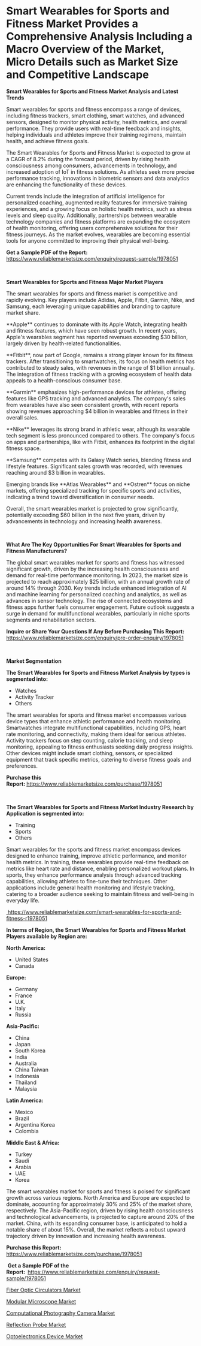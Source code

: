<p><h1>Smart Wearables for Sports and Fitness Market Provides a Comprehensive Analysis Including a Macro Overview of the Market, Micro Details such as Market Size and Competitive Landscape</h1></p><p><strong>Smart Wearables for Sports and Fitness Market Analysis and Latest Trends</strong></p>
<p><p>Smart wearables for sports and fitness encompass a range of devices, including fitness trackers, smart clothing, smart watches, and advanced sensors, designed to monitor physical activity, health metrics, and overall performance. They provide users with real-time feedback and insights, helping individuals and athletes improve their training regimens, maintain health, and achieve fitness goals.</p><p>The Smart Wearables for Sports and Fitness Market is expected to grow at a CAGR of 8.2% during the forecast period, driven by rising health consciousness among consumers, advancements in technology, and increased adoption of IoT in fitness solutions. As athletes seek more precise performance tracking, innovations in biometric sensors and data analytics are enhancing the functionality of these devices.</p><p>Current trends include the integration of artificial intelligence for personalized coaching, augmented reality features for immersive training experiences, and a growing focus on holistic health metrics, such as stress levels and sleep quality. Additionally, partnerships between wearable technology companies and fitness platforms are expanding the ecosystem of health monitoring, offering users comprehensive solutions for their fitness journeys. As the market evolves, wearables are becoming essential tools for anyone committed to improving their physical well-being.</p></p>
<p><strong>Get a Sample PDF of the Report:&nbsp;</strong> <a href="https://www.reliablemarketsize.com/enquiry/request-sample/1978051?utm_campaign=1895&utm_medium=2&utm_source=Github&utm_content=ia&utm_term=06042025&utm_id=smart-wearables-for-sports-and-fitness">https://www.reliablemarketsize.com/enquiry/request-sample/1978051</a></p>
<p>&nbsp;</p>
<p><strong>Smart Wearables for Sports and Fitness Major Market Players</strong></p>
<p><p>The smart wearables for sports and fitness market is competitive and rapidly evolving. Key players include Adidas, Apple, Fitbit, Garmin, Nike, and Samsung, each leveraging unique capabilities and branding to capture market share.</p><p>**Apple** continues to dominate with its Apple Watch, integrating health and fitness features, which have seen robust growth. In recent years, Apple's wearables segment has reported revenues exceeding $30 billion, largely driven by health-related functionalities.</p><p>**Fitbit**, now part of Google, remains a strong player known for its fitness trackers. After transitioning to smartwatches, its focus on health metrics has contributed to steady sales, with revenues in the range of $1 billion annually. The integration of fitness tracking with a growing ecosystem of health data appeals to a health-conscious consumer base.</p><p>**Garmin** emphasizes high-performance devices for athletes, offering features like GPS tracking and advanced analytics. The company's sales from wearables have also seen consistent growth, with recent reports showing revenues approaching $4 billion in wearables and fitness in their overall sales.</p><p>**Nike** leverages its strong brand in athletic wear, although its wearable tech segment is less pronounced compared to others. The company's focus on apps and partnerships, like with Fitbit, enhances its footprint in the digital fitness space.</p><p>**Samsung** competes with its Galaxy Watch series, blending fitness and lifestyle features. Significant sales growth was recorded, with revenues reaching around $3 billion in wearables.</p><p>Emerging brands like **Atlas Wearables** and **Ostren** focus on niche markets, offering specialized tracking for specific sports and activities, indicating a trend toward diversification in consumer needs.</p><p>Overall, the smart wearables market is projected to grow significantly, potentially exceeding $60 billion in the next five years, driven by advancements in technology and increasing health awareness.</p></p>
<p>&nbsp;</p>
<p><strong>What Are The Key Opportunities For Smart Wearables for Sports and Fitness Manufacturers?</strong></p>
<p><p>The global smart wearables market for sports and fitness has witnessed significant growth, driven by the increasing health consciousness and demand for real-time performance monitoring. In 2023, the market size is projected to reach approximately $25 billion, with an annual growth rate of around 14% through 2030. Key trends include enhanced integration of AI and machine learning for personalized coaching and analytics, as well as advances in sensor technology. The rise of connected ecosystems and fitness apps further fuels consumer engagement. Future outlook suggests a surge in demand for multifunctional wearables, particularly in niche sports segments and rehabilitation sectors.</p></p>
<p><strong>Inquire or Share Your Questions If Any Before Purchasing This Report:</strong> <a href="https://www.reliablemarketsize.com/enquiry/pre-order-enquiry/1978051?utm_campaign=1895&utm_medium=2&utm_source=Github&utm_content=ia&utm_term=06042025&utm_id=smart-wearables-for-sports-and-fitness">https://www.reliablemarketsize.com/enquiry/pre-order-enquiry/1978051</a></p>
<p>&nbsp;</p>
<p><strong>Market Segmentation</strong></p>
<p><strong>The Smart Wearables for Sports and Fitness Market Analysis by types is segmented into:</strong></p>
<p><ul><li>Watches</li><li>Activity Tracker</li><li>Others</li></ul></p>
<p><p>The smart wearables for sports and fitness market encompasses various device types that enhance athletic performance and health monitoring. Smartwatches integrate multifunctional capabilities, including GPS, heart rate monitoring, and connectivity, making them ideal for serious athletes. Activity trackers focus on step counting, calorie tracking, and sleep monitoring, appealing to fitness enthusiasts seeking daily progress insights. Other devices might include smart clothing, sensors, or specialized equipment that track specific metrics, catering to diverse fitness goals and preferences.</p></p>
<p><strong>Purchase this Report:&nbsp;</strong><a href="https://www.reliablemarketsize.com/purchase/1978051?utm_campaign=1895&utm_medium=2&utm_source=Github&utm_content=ia&utm_term=06042025&utm_id=smart-wearables-for-sports-and-fitness">https://www.reliablemarketsize.com/purchase/1978051</a></p>
<p>&nbsp;</p>
<p><strong>The Smart Wearables for Sports and Fitness Market Industry Research by Application is segmented into:</strong></p>
<p><ul><li>Training</li><li>Sports</li><li>Others</li></ul></p>
<p><p>Smart wearables for the sports and fitness market encompass devices designed to enhance training, improve athletic performance, and monitor health metrics. In training, these wearables provide real-time feedback on metrics like heart rate and distance, enabling personalized workout plans. In sports, they enhance performance analysis through advanced tracking capabilities, allowing athletes to fine-tune their techniques. Other applications include general health monitoring and lifestyle tracking, catering to a broader audience seeking to maintain fitness and well-being in everyday life.</p></p>
<p><a href="https://www.reliablemarketsize.com/smart-wearables-for-sports-and-fitness-r1978051?utm_campaign=1895&utm_medium=2&utm_source=Github&utm_content=ia&utm_term=06042025&utm_id=smart-wearables-for-sports-and-fitness">&nbsp;https://www.reliablemarketsize.com/smart-wearables-for-sports-and-fitness-r1978051</a></p>
<p><strong>In terms of Region, the Smart Wearables for Sports and Fitness Market Players available by Region are:</strong></p>
<p>
    <p> <strong> North America: </strong>
        <ul>
            <li>United States</li>
            <li>Canada</li>
        </ul>
        </p> 
    <p> <strong> Europe: </strong>
        <ul>
            <li>Germany</li>
            <li>France</li>
            <li>U.K.</li>
            <li>Italy</li>
            <li>Russia</li>
        </ul>
        </p> 
    <p> <strong> Asia-Pacific: </strong>
        <ul>
            <li>China</li>
            <li>Japan</li>
            <li>South Korea</li>
            <li>India</li>
            <li>Australia</li>
            <li>China Taiwan</li>
            <li>Indonesia</li>
            <li>Thailand</li>
            <li>Malaysia</li>
        </ul>
        </p> 
    <p> <strong> Latin America: </strong>
        <ul>
            <li>Mexico</li>
            <li>Brazil</li>
            <li>Argentina Korea</li>
            <li>Colombia</li>
        </ul>
        </p> 
    <p> <strong> Middle East & Africa: </strong>
        <ul>
            <li>Turkey</li>
            <li>Saudi</li>
            <li>Arabia</li>
            <li>UAE</li>
            <li>Korea</li>
        </ul>
    </p>
    </p>
<p><p>The smart wearables market for sports and fitness is poised for significant growth across various regions. North America and Europe are expected to dominate, accounting for approximately 30% and 25% of the market share, respectively. The Asia-Pacific region, driven by rising health consciousness and technological advancements, is projected to capture around 20% of the market. China, with its expanding consumer base, is anticipated to hold a notable share of about 15%. Overall, the market reflects a robust upward trajectory driven by innovation and increasing health awareness.</p></p>
<p><strong>Purchase this Report: </strong><a href="https://www.reliablemarketsize.com/purchase/1978051?utm_campaign=1895&utm_medium=2&utm_source=Github&utm_content=ia&utm_term=06042025&utm_id=smart-wearables-for-sports-and-fitness">https://www.reliablemarketsize.com/purchase/1978051</a></p>
<p>&nbsp;<strong>Get a Sample PDF of the Report:&nbsp;&nbsp;</strong><a href="https://www.reliablemarketsize.com/enquiry/request-sample/1978051?utm_campaign=1895&utm_medium=2&utm_source=Github&utm_content=ia&utm_term=06042025&utm_id=smart-wearables-for-sports-and-fitness">https://www.reliablemarketsize.com/enquiry/request-sample/1978051</a></p>
<p><strong></strong></p>
<p><p><a href="https://github.com/beberjuban9a/Market-Research-Report-List-1/blob/main/fiber-optic-circulators-market.md?utm_campaign=1895&utm_medium=2&utm_source=Github&utm_content=ia&utm_term=06042025&utm_id=smart-wearables-for-sports-and-fitness">Fiber Optic Circulators Market</a></p><p><a href="https://github.com/oduorsarath9/Market-Research-Report-List-1/blob/main/modular-microscope-market.md?utm_campaign=1895&utm_medium=2&utm_source=Github&utm_content=ia&utm_term=06042025&utm_id=smart-wearables-for-sports-and-fitness">Modular Microscope Market</a></p><p><a href="https://github.com/diosohusch6x/Market-Research-Report-List-1/blob/main/computational-photography-camera-market.md?utm_campaign=1895&utm_medium=2&utm_source=Github&utm_content=ia&utm_term=06042025&utm_id=smart-wearables-for-sports-and-fitness">Computational Photography Camera Market</a></p><p><a href="https://github.com/ildyduedu/Market-Research-Report-List-1/blob/main/reflection-probe-market.md?utm_campaign=1895&utm_medium=2&utm_source=Github&utm_content=ia&utm_term=06042025&utm_id=smart-wearables-for-sports-and-fitness">Reflection Probe Market</a></p><p><a href="https://github.com/salkidtodo/Market-Research-Report-List-1/blob/main/optoelectronics-device-market.md?utm_campaign=1895&utm_medium=2&utm_source=Github&utm_content=ia&utm_term=06042025&utm_id=smart-wearables-for-sports-and-fitness">Optoelectronics Device Market</a></p></p>